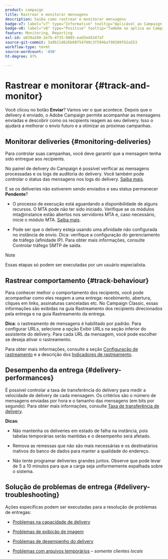 ```yaml
---
product: campaign
title: Rastrear e monitorar mensagens
description: Saiba como rastrear e monitorar mensagens
badge-v7: label="v7" type="Informative" tooltip="Aplicável ao Campaign Classic v7"
badge-v8: label="v8" type="Positive" tooltip="Também se aplica ao Campaign v8"
feature: Monitoring, Reporting
exl-id: a039a288-2e7b-4f35-9885-ead3ed4347af
source-git-commit: 3a9b21d626b60754789c3f594ba798309f62a553
workflow-type: tm+mt
source-wordcount: '450'
ht-degree: 97%

---
```


# Rastrear e monitorar {#track-and-monitor}



Você clicou no botão **Enviar**? Vamos ver o que acontece. Depois que o delivery é enviado, o Adobe Campaign permite acompanhar as mensagens enviadas e descobrir como os recipients reagem ao seu delivery. Isso o ajudará a melhorar o envio futuro e a otimizar as próximas campanhas.

## Monitorar deliveries {#monitoring-deliveries}

Para controlar suas campanhas, você deve garantir que a mensagem tenha sido entregue aos recipients.

No painel de delivery do Campaign é possível verificar as mensagens processadas e os logs de auditoria do delivery.
Você também pode controlar o status das mensagens nos logs do delivery. [Saiba mais](about-delivery-monitoring.md).

E se os deliveries não estiverem sendo enviados e seu status permanecer **Pendente**?

* O processo de execução está aguardando a disponibilidade de alguns recursos. O MTA pode não ter sido iniciado.
Verifique se os módulos mta@instance estão abertos nos servidores MTA e, caso necessário, inicie o módulo MTA. [Saiba mais](../../production/using/administration.md).

* Pode ser que o delivery esteja usando uma afinidade não configurada no instância de envio.
Dica: verifique a configuração do gerenciamento de tráfego (afinidade IP). Para obter mais informações, consulte Controlar tráfego SMTP de saída.

>[!NOTE]
>
>Essas etapas só podem ser executadas por um usuário especialista.

## Rastrear comportamento {#track-behaviour}

Para conhecer melhor o comportamento dos recipients, você pode acompanhar como eles reagem a uma entrega: recebimento, abertura, cliques em links, assinaturas canceladas etc. No Campaign Classic, essas informações são exibidas na guia Rastreamento dos recipients direcionados pela entrega e na guia Rastreamento da entrega.

**Dica**: o rastreamento de mensagens é habilitado por padrão. Para configurar URLs, selecione a opção Exibir URLs na seção inferior do assistente do delivery. Para cada URL da mensagem, você pode escolher se deseja ativar o rastreamento.

Para obter mais informações, consulte a seção [Configuração de rastreamento](how-to-configure-tracked-links.md) e a descrição dos [Indicadores de rastreamento](../../reporting/using/delivery-reports.md#tracking-indicators).

## Desempenho da entrega {#delivery-performances}

É possível controlar a taxa de transferência do delivery para medir a velocidade de delivery de cada mensagem. Os critérios são o número de mensagens enviadas por hora e o tamanho das mensagens (em bits por segundo). Para obter mais informações, consulte [Taxa de transferência de delivery](../../reporting/using/global-reports.md#delivery-throughput).

**Dicas**:

* Não mantenha os deliveries em estado de falha na instância, pois tabelas temporárias serão mantidas e o desempenho será afetado.

* Remova as remessas que não são mais necessárias e os destinatários inativos do banco de dados para manter a qualidade do endereço.

* Não tente programar deliveries grandes juntos. Observe que pode levar de 5 a 10 minutos para que a carga seja uniformemente espalhada sobre o sistema.

## Solução de problemas de entrega {#delivery-troubleshooting}

Ações específicas podem ser executadas para a resolução de problemas de entregas:

* [Problemas na capacidade de delivery](../../production/using/performance-and-throughput-issues.md#deliverability_issues)

* [Problemas de exibição de imagem](../../production/using/image-display-issues.md)

* [Problemas de desempenho do delivery](delivery-performances.md)

* [Problemas com arquivos temporários](../../production/using/temporary-files.md) – *somente clientes locais*
